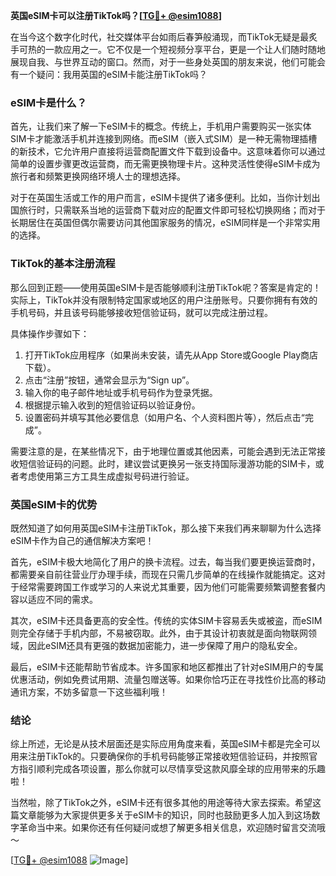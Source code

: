**英国eSIM卡可以注册TikTok吗？[[TG💪+ @esim1088](https://t.me/s/esim1088)]**

在当今这个数字化时代，社交媒体平台如雨后春笋般涌现，而TikTok无疑是最炙手可热的一款应用之一。它不仅是一个短视频分享平台，更是一个让人们随时随地展现自我、与世界互动的窗口。然而，对于一些身处英国的朋友来说，他们可能会有一个疑问：我用英国的eSIM卡能注册TikTok吗？

### eSIM卡是什么？

首先，让我们来了解一下eSIM卡的概念。传统上，手机用户需要购买一张实体SIM卡才能激活手机并连接到网络。而eSIM（嵌入式SIM）是一种无需物理插槽的新技术，它允许用户直接将运营商配置文件下载到设备中。这意味着你可以通过简单的设置步骤更改运营商，而无需更换物理卡片。这种灵活性使得eSIM卡成为旅行者和频繁更换网络环境人士的理想选择。

对于在英国生活或工作的用户而言，eSIM卡提供了诸多便利。比如，当你计划出国旅行时，只需联系当地的运营商下载对应的配置文件即可轻松切换网络；而对于长期居住在英国但偶尔需要访问其他国家服务的情况，eSIM同样是一个非常实用的选择。

### TikTok的基本注册流程

那么回到正题——使用英国eSIM卡是否能够顺利注册TikTok呢？答案是肯定的！实际上，TikTok并没有限制特定国家或地区的用户注册账号。只要你拥有有效的手机号码，并且该号码能够接收短信验证码，就可以完成注册过程。

具体操作步骤如下：
1. 打开TikTok应用程序（如果尚未安装，请先从App Store或Google Play商店下载）。
2. 点击“注册”按钮，通常会显示为“Sign up”。
3. 输入你的电子邮件地址或手机号码作为登录凭据。
4. 根据提示输入收到的短信验证码以验证身份。
5. 设置密码并填写其他必要信息（如用户名、个人资料图片等），然后点击“完成”。

需要注意的是，在某些情况下，由于地理位置或其他因素，可能会遇到无法正常接收短信验证码的问题。此时，建议尝试更换另一张支持国际漫游功能的SIM卡，或者考虑使用第三方工具生成虚拟号码进行验证。

### 英国eSIM卡的优势

既然知道了如何用英国eSIM卡注册TikTok，那么接下来我们再来聊聊为什么选择eSIM卡作为自己的通信解决方案吧！

首先，eSIM卡极大地简化了用户的换卡流程。过去，每当我们要更换运营商时，都需要亲自前往营业厅办理手续，而现在只需几步简单的在线操作就能搞定。这对于经常需要跨国工作或学习的人来说尤其重要，因为他们可能需要频繁调整套餐内容以适应不同的需求。

其次，eSIM卡还具备更高的安全性。传统的实体SIM卡容易丢失或被盗，而eSIM则完全存储于手机内部，不易被窃取。此外，由于其设计初衷就是面向物联网领域，因此eSIM还具有更强的数据加密能力，进一步保障了用户的隐私安全。

最后，eSIM卡还能帮助节省成本。许多国家和地区都推出了针对eSIM用户的专属优惠活动，例如免费试用期、流量包赠送等。如果你恰巧正在寻找性价比高的移动通讯方案，不妨多留意一下这些福利哦！

### 结论

综上所述，无论是从技术层面还是实际应用角度来看，英国eSIM卡都是完全可以用来注册TikTok的。只要确保你的手机号码能够正常接收短信验证码，并按照官方指引顺利完成各项设置，那么你就可以尽情享受这款风靡全球的应用带来的乐趣啦！

当然啦，除了TikTok之外，eSIM卡还有很多其他的用途等待大家去探索。希望这篇文章能够为大家提供更多关于eSIM卡的知识，同时也鼓励更多人加入到这场数字革命当中来。如果你还有任何疑问或想了解更多相关信息，欢迎随时留言交流哦～

[[TG💪+ @esim1088](https://t.me/s/esim1088) ![Image](https://i.postimg.cc/4NQfJmqS/Snipaste-2025-05-13-00-14-12.png)]